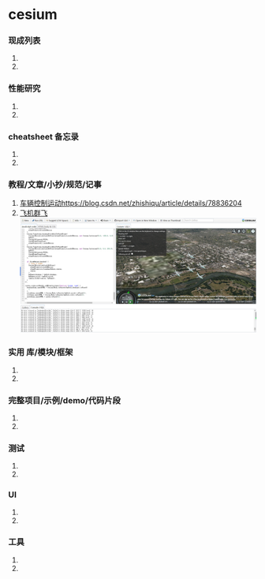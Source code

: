 # cesium

### 现成列表
1. 
1. 

### 性能研究
1. 
1. 

### cheatsheet 备忘录
1. 
1. 

### 教程/文章/小抄/规范/记事
1. [车辆控制运动https://blog.csdn.net/zhishiqu/article/details/78836204](https://blog.csdn.net/zhishiqu/article/details/78836204)
1. [飞机群飞](K:\pass\learn\cesium\示例\HeadingPitchRoll.js)
   ![img.png](img.png)

### 实用 库/模块/框架
1. 
1. 

### 完整项目/示例/demo/代码片段
1. 
1. 

### 测试
1. 
1. 

### UI
1. 
1. 

### 工具
1. 
1. 
